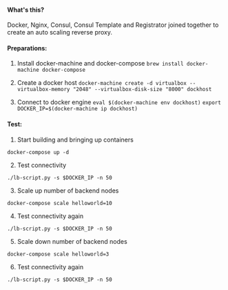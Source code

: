 #### What's this?

Docker, Nginx, Consul, Consul Template and Registrator joined together to create an auto scaling reverse proxy.

#### Preparations:

1. Install docker-machine and docker-compose
 ```brew install docker-machine docker-compose```

2. Create a docker host
 ```docker-machine create -d virtualbox --virtualbox-memory "2048" --virtualbox-disk-size "8000" dockhost```

3. Connect to docker engine
 ```eval $(docker-machine env dockhost)```
 ```export DOCKER_IP=$(docker-machine ip dockhost)```


#### Test:

1. Start building and bringing up containers

 ```docker-compose up -d```

2. Test connectivity

 ```./lb-script.py -s $DOCKER_IP -n 50```

3. Scale up number of backend nodes

 ```docker-compose scale helloworld=10```

4. Test connectivity again

 ```./lb-script.py -s $DOCKER_IP -n 50```

5. Scale down number of backend nodes

 ```docker-compose scale helloworld=3```

6. Test connectivity again

 ```./lb-script.py -s $DOCKER_IP -n 50```
